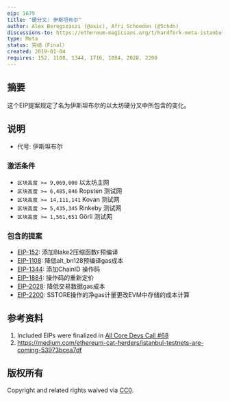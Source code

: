 ```yaml
---
eip: 1679
title: "硬分叉: 伊斯坦布尔"
author: Alex Beregszaszi (@axic), Afri Schoedon (@5chdn)
discussions-to: https://ethereum-magicians.org/t/hardfork-meta-istanbul-discussion/3207
type: Meta
status: 完结（Final）
created: 2019-01-04
requires: 152, 1108, 1344, 1716, 1884, 2028, 2200
---
```


## 摘要

这个EIP提案规定了名为伊斯坦布尔的以太坊硬分叉中所包含的变化。

## 说明

- 代号: 伊斯坦布尔

### 激活条件
  - `区块高度 >= 9,069,000` 以太坊主网
  - `区块高度 >= 6,485,846` Ropsten 测试网
  - `区块高度 >= 14,111,141` Kovan 测试网
  - `区块高度 >= 5,435,345` Rinkeby 测试网
  - `区块高度 >= 1,561,651` Görli 测试网

### 包含的提案
  - [EIP-152](./eip-152.md): 添加Blake2压缩函数`F`预编译
  - [EIP-1108](./eip-1108.md): 降低alt_bn128预编译gas成本
  - [EIP-1344](./eip-1344.md): 添加ChainID 操作码
  - [EIP-1884](./eip-1884.md): 操作码的重新定价
  - [EIP-2028](./eip-2028.md): 降低交易数据gas成本
  - [EIP-2200](./eip-2200.md): SSTORE操作的净gas计量更改EVM中存储的成本计算

## 参考资料

1. Included EIPs were finalized in [All Core Devs Call #68](https://github.com/ethereum/pm/blob/master/All%20Core%20Devs%20Meetings/Meeting%2068.md)
2. https://medium.com/ethereum-cat-herders/istanbul-testnets-are-coming-53973bcea7df

## 版权所有​​​​​

Copyright and related rights waived via [CC0](https://creativecommons.org/publicdomain/zero/1.0/).
